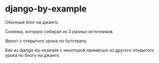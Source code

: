 # django-by-example
Обычный блог на джанго.

Солянка, которую собирал из 3 разных источников.

Фронт с открытого урока по бутстрапу.

Бек из django-by-example с некоторой примесью из другого открытого урока по блогу на джанго.
